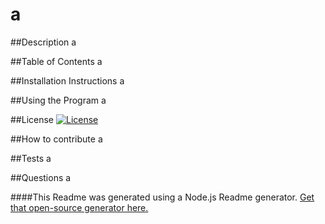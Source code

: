# a

  ##Description 
  a

  ##Table of Contents
  a

  ##Installation Instructions
  a

  ##Using the Program
  a

  ##License
  [![License](https://img.shields.io/badge/License-Apache%202.0-blue.svg)](https://opensource.org/licenses/Apache-2.0)

  ##How to contribute
  a

  ##Tests
  a

  ##Questions
  a
  

  ####This Readme was generated using a Node.js Readme generator. 
  [Get that open-source generator here.](git@github.com:mwallis5110/Readme_Generator_HW_09.git)

